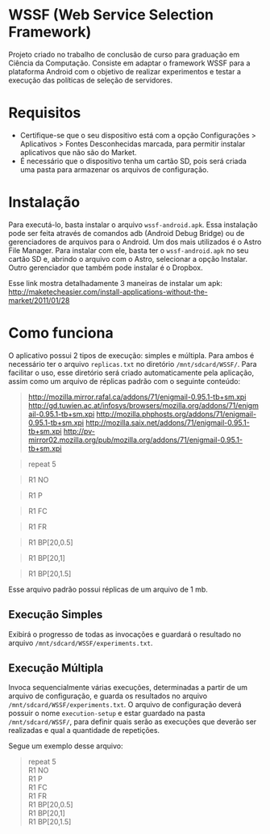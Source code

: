 <h1>WSSF (Web Service Selection Framework)</h1>

Projeto criado no trabalho de conclusão de curso para graduação em Ciência da Computação.
Consiste em adaptar o framework WSSF para a plataforma Android com o objetivo de realizar experimentos e testar a execução das políticas de seleção de servidores.


# Requisitos
 - Certifique-se que o seu dispositivo está com a opção Configurações > Aplicativos > Fontes Desconhecidas marcada, para permitir instalar aplicativos que não são do Market.
 - É necessário que o dispositivo tenha um cartão SD, pois será criada uma pasta para armazenar os arquivos de configuração.

# Instalação

Para executá-lo, basta instalar o arquivo `wssf-android.apk`. Essa instalação pode ser feita através de comandos adb (Android Debug Bridge) ou de gerenciadores de arquivos para o Android.
Um dos mais utilizados é o Astro File Manager. Para instalar com ele, basta ter o `wssf-android.apk` no seu cartão SD e, abrindo o arquivo com o Astro, selecionar a opção Instalar.
Outro gerenciador que também pode instalar é o Dropbox.

Esse link mostra detalhadamente 3 maneiras de instalar um apk:
http://maketecheasier.com/install-applications-without-the-market/2011/01/28

# Como funciona

O aplicativo possui 2 tipos de execução: simples e múltipla. Para ambos é necessário ter o arquivo `replicas.txt` no diretório `/mnt/sdcard/WSSF/`. Para facilitar o uso, esse diretório será criado automaticamente pela aplicação, assim como um arquivo de réplicas padrão com o seguinte conteúdo:

 > http://mozilla.mirror.rafal.ca/addons/71/enigmail-0.95.1-tb+sm.xpi
 > http://gd.tuwien.ac.at/infosys/browsers/mozilla.org/addons/71/enigmail-0.95.1-tb+sm.xpi
 > http://mozilla.phphosts.org/addons/71/enigmail-0.95.1-tb+sm.xpi
 > http://mozilla.saix.net/addons/71/enigmail-0.95.1-tb+sm.xpi
 > http://pv-mirror02.mozilla.org/pub/mozilla.org/addons/71/enigmail-0.95.1-tb+sm.xpi

 > repeat 5

 > R1 NO

 > R1 P

 > R1 FC

 > R1 FR

 > R1 BP[20,0.5]

 > R1 BP[20,1]

 > R1 BP[20,1.5]

Esse arquivo padrão possui réplicas de um arquivo de 1 mb.

## Execução Simples
 Exibirá o progresso de todas as invocações e guardará o resultado no arquivo `/mnt/sdcard/WSSF/experiments.txt`.

## Execução Múltipla
Invoca sequencialmente várias execuções, determinadas a partir de um arquivo de configuração, e guarda os resultados no arquivo `/mnt/sdcard/WSSF/experiments.txt`.
O arquivo de configuração deverá possuir o nome `execution-setup` e estar guardado na pasta `/mnt/sdcard/WSSF/`, para definir quais serão as execuções que deverão ser realizadas e qual a quantidade de repetições.
 
Segue um exemplo desse arquivo:

 > repeat 5 </br>
 > R1 NO </br>
 > R1 P </br>
 > R1 FC </br>
 > R1 FR </br>
 > R1 BP[20,0.5] </br>
 > R1 BP[20,1] </br>
 > R1 BP[20,1.5] </br>

